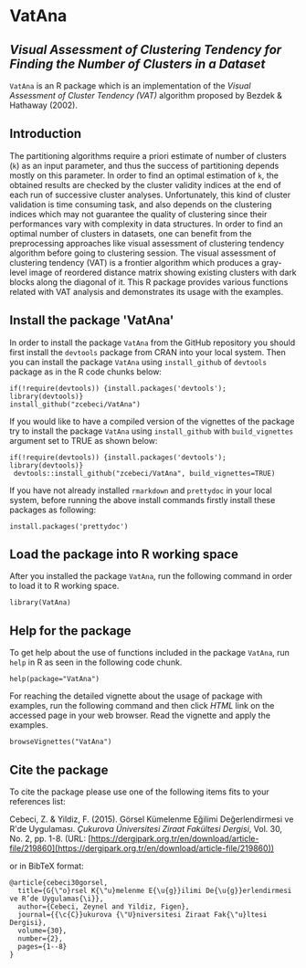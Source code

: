 # VatAna
## *Visual Assessment of Clustering Tendency for Finding the Number of Clusters in a Dataset*

`VatAna` is an R package which is an implementation of the *Visual Assessment of Cluster Tendency (VAT)* algorithm proposed by Bezdek & Hathaway (2002).

## Introduction
The partitioning algorithms require a priori estimate of number of clusters (`k`) as an input parameter, and thus the success of partitioning depends mostly on this parameter. In order to find an optimal estimation of `k`, the obtained results are checked by the cluster validity indices at the end of each run of successive cluster analyses. Unfortunately, this kind of cluster validation is time consuming task, and also depends on the clustering indices which may not guarantee the quality of clustering since their performances vary with complexity in data structures. In order to find an optimal  number  of  clusters  in  datasets, one  can  benefit  from the  preprocessing approaches like visual assessment of clustering tendency algorithm before  going to clustering session. The  visual assessment of clustering tendency (VAT) is a frontier algorithm which produces a gray-level image  of reordered distance  matrix showing existing clusters with dark blocks along the diagonal of it. This R package provides various functions related with VAT analysis and demonstrates its usage with the examples. 

## Install the package 'VatAna'
In order to install the package `VatAna` from the GitHub repository you should first install the `devtools` package from CRAN into your local system. Then you can install the package  `VatAna` using `install_github` of `devtools` package as in the R code chunks below:

```{r}
if(!require(devtools)) {install.packages('devtools'); library(devtools)}
install_github("zcebeci/VatAna")
```
If you would like to have a compiled version of the vignettes of the package try to install the package `VatAna` using `install_github` with `build_vignettes` argument set to TRUE as shown below:

```{r}
if(!require(devtools)) {install.packages('devtools'); library(devtools)}
 devtools::install_github("zcebeci/VatAna", build_vignettes=TRUE)
```
If you have not already installed `rmarkdown` and `prettydoc` in your local system, before running the above install commands firstly install these packages as following:

 ```{r}
install.packages('prettydoc')
```

## Load the package into R working space
After you installed the package `VatAna`, run the following command in order to load it to R working space.

```{r}
library(VatAna)
```

## Help for the package
To get help about the use of functions included in the package `VatAna`, run `help` in R as seen in the following code chunk.

```{r}
help(package="VatAna")
```
For reaching the detailed vignette about the usage of package with examples, run the following command and then click *HTML* link on the accessed page in your web browser. Read the vignette and apply the examples.

```{r}
browseVignettes("VatAna")
```

## Cite the package
To cite the package please use one of the following items fits to your references list:

Cebeci, Z. & Yildiz, F. (2015). Görsel Kümelenme Eğilimi Değerlendirmesi ve R'de Uygulaması. *Çukurova Üniversitesi Ziraat Fakültesi Dergisi*, Vol. 30, No. 2, pp. 1-8. 
(URL: [https://dergipark.org.tr/en/download/article-file/219860](https://dergipark.org.tr/en/download/article-file/219860))

or in BibTeX format:
```
@article{cebeci30gorsel,
  title={G{\"o}rsel K{\"u}melenme E{\u{g}}ilimi De{\u{g}}erlendirmesi ve R’de Uygulamas{\i}},
  author={Cebeci, Zeynel and Yildiz, Figen},
  journal={{\c{C}}ukurova {\"U}niversitesi Ziraat Fak{\"u}ltesi Dergisi},
  volume={30},
  number={2},
  pages={1--8}
}
 ```
